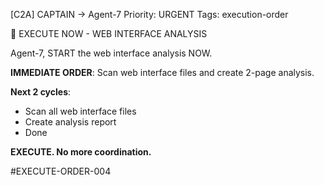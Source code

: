 [C2A] CAPTAIN → Agent-7
Priority: URGENT
Tags: execution-order

🚀 EXECUTE NOW - WEB INTERFACE ANALYSIS

Agent-7, START the web interface analysis NOW.

**IMMEDIATE ORDER**:
Scan web interface files and create 2-page analysis.

**Next 2 cycles**:
- Scan all web interface files
- Create analysis report
- Done

**EXECUTE. No more coordination.**

#EXECUTE-ORDER-004




